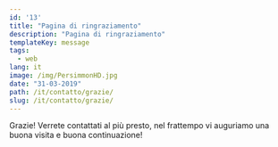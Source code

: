 ```yaml
---
id: '13'
title: "Pagina di ringraziamento"
description: "Pagina di ringraziamento"
templateKey: message
tags:
  - web
lang: it
image: /img/PersimmonHD.jpg
date: "31-03-2019"
path: /it/contatto/grazie/
slug: /it/contatto/grazie/
---
```


Grazie! Verrete contattati al più presto, nel frattempo vi auguriamo una buona visita e buona continuazione!
